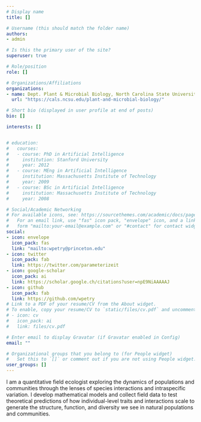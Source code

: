 ```yaml
---
# Display name
title: []

# Username (this should match the folder name)
authors:
- admin

# Is this the primary user of the site?
superuser: true

# Role/position
role: []

# Organizations/Affiliations
organizations:
- name: Dept. Plant & Microbial Biology, North Carolina State University
  url: "https://cals.ncsu.edu/plant-and-microbial-biology/"

# Short bio (displayed in user profile at end of posts)
bio: []

interests: []


# education:
#   courses:
#   - course: PhD in Artificial Intelligence
#     institution: Stanford University
#     year: 2012
#   - course: MEng in Artificial Intelligence
#     institution: Massachusetts Institute of Technology
#     year: 2009
#   - course: BSc in Artificial Intelligence
#     institution: Massachusetts Institute of Technology
#     year: 2008

# Social/Academic Networking
# For available icons, see: https://sourcethemes.com/academic/docs/page-builder/#icons
#   For an email link, use "fas" icon pack, "envelope" icon, and a link in the
#   form "mailto:your-email@example.com" or "#contact" for contact widget.
social:
- icon: envelope
  icon_pack: fas
  link: "mailto:wpetry@princeton.edu"
- icon: twitter
  icon_pack: fab
  link: https://twitter.com/parameterizeit
- icon: google-scholar
  icon_pack: ai
  link: https://scholar.google.ch/citations?user=npE9NiAAAAAJ
- icon: github
  icon_pack: fab
  link: https://github.com/wpetry
# Link to a PDF of your resume/CV from the About widget.
# To enable, copy your resume/CV to `static/files/cv.pdf` and uncomment the lines below.
# - icon: cv
#   icon_pack: ai
#   link: files/cv.pdf

# Enter email to display Gravatar (if Gravatar enabled in Config)
email: ""

# Organizational groups that you belong to (for People widget)
#   Set this to `[]` or comment out if you are not using People widget.
user_groups: []
---
```


I am a quantitative field ecologist exploring the dynamics of populations and communities through the lenses of species interactions and intraspecific variation. I develop mathematical models and collect field data to test theoretical predictions of how individual-level traits and interactions scale to generate the structure, function, and diversity we see in natural populations and communities.
